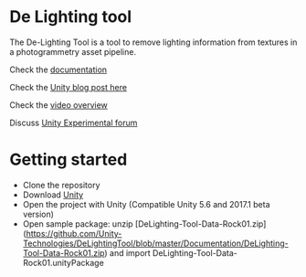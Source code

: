 # De Lighting tool

The De-Lighting Tool is a tool to remove lighting information from textures in a photogrammetry asset pipeline.

Check the [documentation](https://github.com/Unity-Technologies/DeLightingTool/blob/master/Assets/DeLightingTool/Documentation/De-LightingTool.pdf) 

Check the [Unity blog post here](https://labs.unity.com/article/experimental-feature-de-lighting-tool)

Check the [video overview](https://www.youtube.com/watch?v=Mo96vqMqnwA&feature=youtu.be)

Discuss [Unity Experimental forum ](https://forum.unity3d.com/threads/de-lighting-tool.482133/)


# Getting started

  - Clone the repository
  - Download [Unity](https://store.unity.com)
  - Open the project with Unity (Compatible Unity 5.6 and 2017.1 beta version)
  - Open sample package: unzip [DeLighting-Tool-Data-Rock01.zip] (https://github.com/Unity-Technologies/DeLightingTool/blob/master/Documentation/DeLighting-Tool-Data-Rock01.zip) and import DeLighting-Tool-Data-Rock01.unityPackage